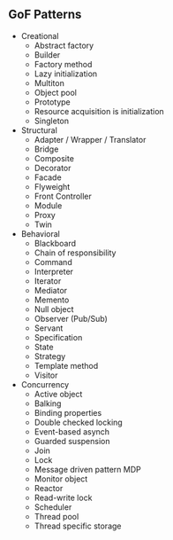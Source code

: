 ## GoF Patterns

- Creational
    - Abstract factory
    - Builder
    - Factory method
    - Lazy initialization
    - Multiton
    - Object pool
    - Prototype
    - Resource acquisition is initialization
    - Singleton
- Structural
    - Adapter / Wrapper / Translator
    - Bridge
    - Composite
    - Decorator
    - Facade
    - Flyweight
    - Front Controller
    - Module
    - Proxy
    - Twin
- Behavioral
    - Blackboard
    - Chain of responsibility
    - Command
    - Interpreter
    - Iterator
    - Mediator
    - Memento
    - Null object
    - Observer (Pub/Sub)
    - Servant
    - Specification
    - State
    - Strategy
    - Template method
    - Visitor
- Concurrency
    - Active object
    - Balking
    - Binding properties
    - Double checked locking
    - Event-based asynch
    - Guarded suspension
    - Join
    - Lock
    - Message driven pattern MDP
    - Monitor object
    - Reactor
    - Read-write lock
    - Scheduler
    - Thread pool
    - Thread specific storage